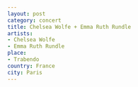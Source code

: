 ```yaml
---
layout: post
category: concert
title: Chelsea Wolfe + Emma Ruth Rundle
artists: 
- Chelsea Wolfe
- Emma Ruth Rundle
place: 
- Trabendo
country: France
city: Paris
---
```


